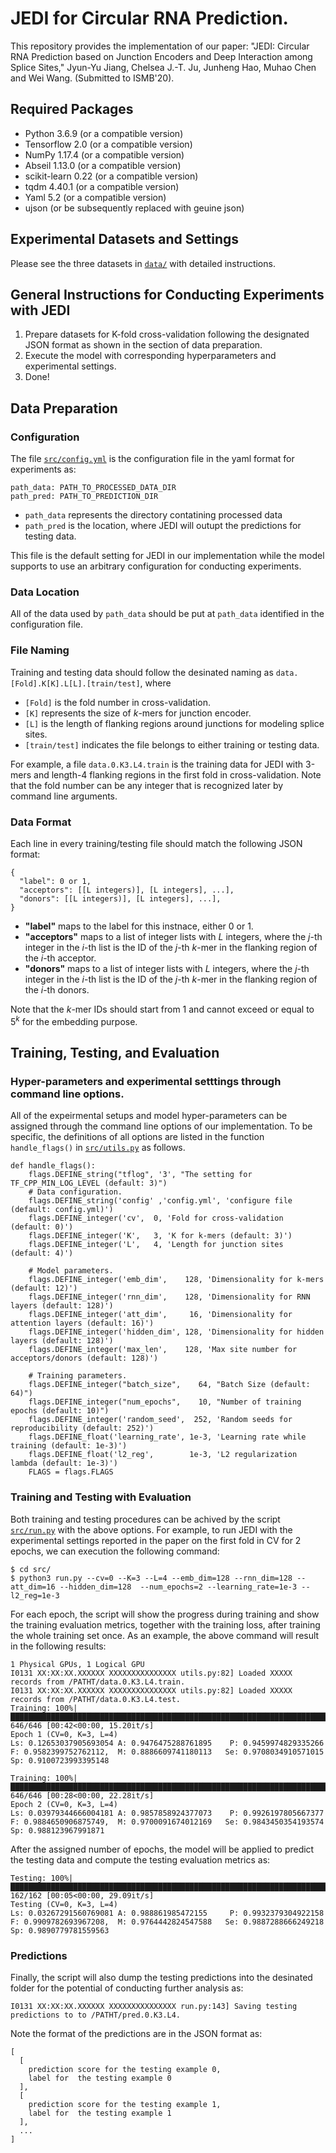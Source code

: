 # JEDI for Circular RNA Prediction.

This repository provides the implementation of our paper: "JEDI: Circular RNA Prediction based on Junction Encoders and Deep Interaction among Splice Sites," Jyun-Yu Jiang, Chelsea J.-T. Ju, Junheng Hao, Muhao Chen and Wei Wang. (Submitted to ISMB'20).


## Required Packages

* Python 3.6.9 (or a compatible version)
* Tensorflow 2.0 (or a compatible version)
* NumPy 1.17.4 (or a compatible version)
* Abseil 1.13.0 (or a compatible version)
* scikit-learn 0.22 (or a compatible version)
* tqdm 4.40.1 (or a compatible version)
* Yaml 5.2 (or a compatible version)
* ujson (or be subsequently replaced with geuine json)


## Experimental Datasets and Settings

Please see the three datasets in [`data/`](data/) with detailed instructions.


## General Instructions for Conducting Experiments with JEDI

1. Prepare datasets for K-fold cross-validation following the designated JSON format as shown in the section of data preparation.
2. Execute the model with corresponding hyperparameters and experimental settings.
3. Done!

## Data Preparation

### Configuration

The file [`src/config.yml`](src/config.yml) is the configuration file in the yaml format for experiments as:
```
path_data: PATH_TO_PROCESSED_DATA_DIR
path_pred: PATH_TO_PREDICTION_DIR
```

* `path_data` represents the directory contatining processed data
* `path_pred` is the location, where JEDI will outupt the predictions for testing data.

This file is the default setting for JEDI in our implementation while the model supports to use an arbitrary configuration for conducting experiments. 

### Data Location

All of the data used by `path_data` should be put at `path_data` identified in the configuration file.

### File Naming

Training and testing data should follow the desinated naming as `data.[Fold].K[K].L[L].[train/test]`, where 
* `[Fold]` is the fold number in cross-validation.
* `[K]` represents the size of *k*-mers for junction encoder.
* `[L]` is the length of flanking regions around junctions for modeling splice sites.
* `[train/test]` indicates the file belongs to either training or testing data.

For example, a file `data.0.K3.L4.train` is the training data for JEDI with 3-mers and length-4 flanking regions in the first fold in cross-validation. Note that the fold number can be any integer that is recognized later by command line arguments.

### Data Format

Each line in every training/testing file should match the following JSON format:

```
{
  "label": 0 or 1,
  "acceptors": [[L integers)], [L integers], ...],
  "donors": [[L integers)], [L integers], ...],
}  
```

* **"label"** maps to the label for this instnace, either 0 or 1.
* **"acceptors"** maps to a list of integer lists with *L* integers, where the *j*-th integer in the *i*-th list is the ID of the *j*-th *k*-mer in the flanking region of the *i*-th acceptor.
* **"donors"** maps to a list of integer lists with *L* integers, where the *j*-th integer in the *i*-th list is the ID of the *j*-th *k*-mer in the flanking region of the *i*-th donors.

Note that the *k*-mer IDs should start from 1 and cannot exceed or equal to 5<sup>*k*</sup> for the embedding purpose.

## Training, Testing, and Evaluation


### Hyper-parameters and experimental setttings through command line options.

All of the expeirmental setups and model hyper-parameters can be assigned through the command line options of our implementation. To be specific, the definitions of all options are listed in the function `handle_flags()` in [`src/utils.py`](src/utils.py) as follows.

```
def handle_flags():
    flags.DEFINE_string("tflog", '3', "The setting for TF_CPP_MIN_LOG_LEVEL (default: 3)")
    # Data configuration.
    flags.DEFINE_string('config' ,'config.yml', 'configure file (default: config.yml)')
    flags.DEFINE_integer('cv',  0, 'Fold for cross-validation (default: 0)')
    flags.DEFINE_integer('K',   3, 'K for k-mers (default: 3)')
    flags.DEFINE_integer('L',   4, 'Length for junction sites (default: 4)')
    
    # Model parameters.
    flags.DEFINE_integer('emb_dim',    128, 'Dimensionality for k-mers (default: 12)')
    flags.DEFINE_integer('rnn_dim',    128, 'Dimensionality for RNN layers (default: 128)')
    flags.DEFINE_integer('att_dim',     16, 'Dimensionality for attention layers (default: 16)')
    flags.DEFINE_integer('hidden_dim', 128, 'Dimensionality for hidden layers (default: 128)')
    flags.DEFINE_integer('max_len',    128, 'Max site number for acceptors/donors (default: 128)')

    # Training parameters.
    flags.DEFINE_integer("batch_size",    64, "Batch Size (default: 64)")
    flags.DEFINE_integer("num_epochs",    10, "Number of training epochs (default: 10)")
    flags.DEFINE_integer('random_seed',  252, 'Random seeds for reproducibility (default: 252)')
    flags.DEFINE_float('learning_rate', 1e-3, 'Learning rate while training (default: 1e-3)')
    flags.DEFINE_float('l2_reg',        1e-3, 'L2 regularization lambda (default: 1e-3)')
    FLAGS = flags.FLAGS
```

### Training and Testing with Evaluation

Both training and testing procedures can be achived by the script [`src/run.py`](src/run.py) with the above options. For example, to run JEDI with the experimental settings reported in the paper on the first fold in CV for 2 epochs, we can execution the following command:
```
$ cd src/
$ python3 run.py --cv=0 --K=3 --L=4 --emb_dim=128 --rnn_dim=128 --att_dim=16 --hidden_dim=128  --num_epochs=2 --learning_rate=1e-3 --l2_reg=1e-3
```

For each epoch, the script will show the progress during training and show the training evaluation metrics, together with the training loss, after training the whole training set once. As an example, the above command will result in the following results:

```
1 Physical GPUs, 1 Logical GPU
I0131 XX:XX:XX.XXXXXX XXXXXXXXXXXXXXX utils.py:82] Loaded XXXXX records from /PATHT/data.0.K3.L4.train.
I0131 XX:XX:XX.XXXXXX XXXXXXXXXXXXXXX utils.py:82] Loaded XXXXX records from /PATHT/data.0.K3.L4.test.
Training: 100%|██████████████████████████████████████████████████████████████████████████████████████████████████████████████████████| 646/646 [00:42<00:00, 15.20it/s]
Epoch 1 (CV=0, K=3, L=4)
Ls: 0.12653037905693054 A: 0.9476475288761895    P: 0.9459974829335266  F: 0.9582399752762112,  M: 0.8886609741180113   Se: 0.9708034910571015  Sp: 0.9100723993395148

Training: 100%|██████████████████████████████████████████████████████████████████████████████████████████████████████████████████████| 646/646 [00:28<00:00, 22.28it/s]
Epoch 2 (CV=0, K=3, L=4)
Ls: 0.03979344666004181 A: 0.9857858924377073    P: 0.9926197805667377  F: 0.9884650906875749,  M: 0.9700091674012169   Se: 0.9843450354193574  Sp: 0.988123967991871
```

After the assigned number of epochs, the model will be applied to predict the testing data and compute the testing evaluation metrics as:

```
Testing: 100%|███████████████████████████████████████████████████████████████████████████████████████████████████████████████████████| 162/162 [00:05<00:00, 29.09it/s]
Testing (CV=0, K=3, L=4)
Ls: 0.03267291560769081 A: 0.988861985472155     P: 0.9932379304922158  F: 0.9909782693967208,  M: 0.9764442824547588   Se: 0.9887288666249218  Sp: 0.9890779781559563
```



### Predictions

Finally, the script will also dump the testing predictions into the desinated folder for the potential of conducting further analysis as:

```
I0131 XX:XX:XX.XXXXXX XXXXXXXXXXXXXXX run.py:143] Saving testing predictions to to /PATHT/pred.0.K3.L4.
```

Note the format of the predictions are in the JSON format as:
```
[
  [
    prediction score for the testing example 0,
    label for  the testing example 0
  ],
  [
    prediction score for the testing example 1,
    label for  the testing example 1
  ],
  ...
]
```



